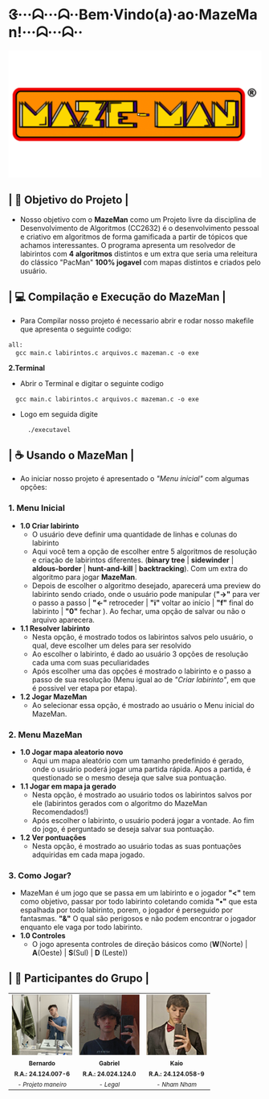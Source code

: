 # ᱝ···ᗣ···ᗣ··Bem·Vindo(a)·ao·MazeMan!···ᗣ···ᗣ··

<img src= "img/image (15).png" width = 600>

## | 🚀 Objetivo do Projeto | 
-  Nosso objetivo com o <b>MazeMan</b> como um Projeto livre da disciplina de Desenvolvimento de Algoritmos (CC2632) é o desenvolvimento pessoal e criativo em algoritmos de forma gamificada a partir de tópicos que achamos interessantes. O programa apresenta um resolvedor de labirintos com <b>4 algoritmos</b> distintos e um extra que seria uma releitura do clássico "PacMan" <b>100% jogavel</b> com mapas distintos e criados pelo usuário. 


## | 💻 Compilação e Execução do MazeMan | 
-  Para Compilar nosso projeto é necessario abrir e rodar nosso makefile que apresenta o seguinte codigo:
  ```
  all:
	gcc main.c labirintos.c arquivos.c mazeman.c -o exe
  ```
**2.Terminal**
-  Abrir o Terminal e digitar o seguinte codigo
  ```
	gcc main.c labirintos.c arquivos.c mazeman.c -o exe
  ```
- Logo em seguida digite
  ```
	./executavel
  ```

## | ☕ Usando o MazeMan |
-  Ao iniciar nosso projeto é apresentado o *"Menu inicial"* com algumas opções:
  ### 1. Menu Inicial
-	**1.0 Criar labirinto**
	-	O usuário deve definir uma quantidade de linhas e colunas do labirinto
	-	Aqui você tem a opção de escolher entre 5 algoritmos de resolução e criação de labirintos diferentes. (**binary tree** | **sidewinder** | **aldous-border** | **hunt-and-kill** | **backtracking**). Com um extra do algoritmo para jogar **MazeMan**.
 	-	Depois de escolher o algoritmo desejado, aparecerá uma preview do labirinto sendo criado, onde o usuário pode manipular (**"->"** para ver o passo a passo | **"<-"** retroceder | **"i"** voltar ao início | **"f"** final do labirinto | **"0"** fechar ). Ao fechar, uma opção de salvar ou não o arquivo aparecera.
-	**1.1 Resolver labirinto**
	-	Nesta opção, é mostrado todos os labirintos salvos pelo usuário, o qual, deve escolher um deles para ser resolvido
 	-	Ao escolher o labirinto, é dado ao usuário 3 opções de resolução cada uma com suas peculiaridades
  	-	Após escolher uma das opções é mostrado o labirinto e o passo a passo de sua resolução (Menu igual ao de *"Criar labirinto"*, em que é possivel ver etapa por etapa).	
-	**1.2 Jogar MazeMan**
	-	Ao selecionar essa opção, é mostrado ao usuário o Menu inicial do MazeMan.
  ### 2. Menu MazeMan
-	**1.0 Jogar mapa aleatorio novo**
	-	Aqui um mapa aleatório com um tamanho predefinido é gerado, onde o usuário poderá jogar uma partida rápida. Apos a partida, é questionado se o mesmo deseja que salve sua pontuação.
-	**1.1 Jogar em mapa ja gerado**
	-	Nesta opção, é mostrado ao usuário todos os labirintos salvos por ele (labirintos gerados com o algoritmo do MazeMan Recomendados!)
 	-	Após escolher o labirinto, o usuário poderá jogar a vontade. Ao fim do jogo, é perguntado se deseja salvar sua pontuação.
-	**1.2 Ver pontuações**
	-	Nesta opção, é mostrado ao usuário todas as suas pontuações adquiridas em cada mapa jogado.
  ### 3. Como Jogar? 
-	MazeMan é um jogo que se passa em um labirinto e o jogador **"<"** tem como objetivo, passar por todo labirinto coletando comida **"•"** que esta espalhada por todo labirinto, porem, o jogador é perseguido por fantasmas. **"&"** O qual são perigosos e não podem encontrar o jogador enquanto ele vaga por todo labirinto.
-	**1.0 Controles**
	-	O jogo apresenta controles de direção básicos como (**W**(Norte) | **A**(Oeste) | **S**(Sul) | **D** (Leste))	 	

## | 🤝 Participantes do Grupo |
<table>
  <tr>
    <td align="center">
        <img src="img/mano bernas.PNG" width="120px;" alt="Foto do Bernardo"/><br>
        <sub>
          <b>Bernardo</b>
          <br>
          <b>R.A.: 24.124.007-6</b>
          <br>
            <cite>- Projeto maneiro </cite>
        </sub>
    </td>
    <td align="center">
        <img src="img/eu.PNG" width="120px;" alt="Foto do Gabriel"/><br>
        <sub>
          <b>Gabriel</b>
          <br>
          <b>R.A.: 24.024.124.0</b>
          <br>
          <cite>- Legal </cite>
        </sub>
    </td>
    <td align="center">
        <img src="img/kaio.PNG" width="120px;" alt="Foto do Kaio"/><br>
        <sub>
          <b>Kaio</b>
          <br>
          <b>R.A.: 24.124.058-9</b>
          <br>
          <cite>- Nham Nham </cite>
        </sub>
    </td>
  </tr>
</table>
